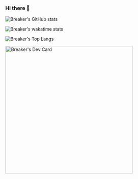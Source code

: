 ### Hi there 👋

<!--
**iBreaker/iBreaker** is a ✨ _special_ ✨ repository because its `README.md` (this file) appears on your GitHub profile.

Here are some ideas to get you started:

- 🔭 I’m currently working on ...
- 🌱 I’m currently learning ...
- 👯 I’m looking to collaborate on ...
- 🤔 I’m looking for help with ...
- 💬 Ask me about ...
- 📫 How to reach me: ...
- 😄 Pronouns: ...
- ⚡ Fun fact: ...
-->




![Breaker's GitHub stats](https://github-readme-stats.vercel.app/api?username=iBreaker&show_icons=true) 

![Breaker's wakatime stats](https://github-readme-stats.vercel.app/api/wakatime?username=Breaker&show_icons=true) 

![Breaker's Top Langs](https://github-readme-stats.vercel.app/api/top-langs/?username=iBreaker&hide=Gettext%20Catalog)

<a href="https://app.daily.dev/Breaker"><img src="https://api.daily.dev/devcards/d19737e6d0e2456893a9fe5413b9b965.png?r=d0n" width="400" alt="Breaker's Dev Card"/></a>
